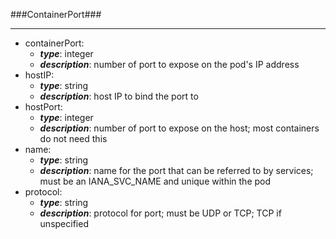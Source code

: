 ###ContainerPort###

---
* containerPort: 
  * **_type_**: integer
  * **_description_**: number of port to expose on the pod's IP address
* hostIP: 
  * **_type_**: string
  * **_description_**: host IP to bind the port to
* hostPort: 
  * **_type_**: integer
  * **_description_**: number of port to expose on the host; most containers do not need this
* name: 
  * **_type_**: string
  * **_description_**: name for the port that can be referred to by services; must be an IANA_SVC_NAME and unique within the pod
* protocol: 
  * **_type_**: string
  * **_description_**: protocol for port; must be UDP or TCP; TCP if unspecified
